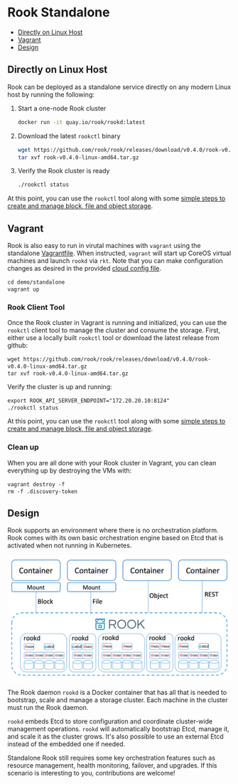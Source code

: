 
# Rook Standalone

- [Directly on Linux Host](#directly-on-linux-host)
- [Vagrant](#vagrant)
- [Design](#design)

## Directly on Linux Host

Rook can be deployed as a standalone service directly on any modern Linux host by running the following:

1. Start a one-node Rook cluster
   ```bash
   docker run -it quay.io/rook/rookd:latest
   ```

2. Download the latest `rookctl` binary
   ```bash
   wget https://github.com/rook/rook/releases/download/v0.4.0/rook-v0.4.0-linux-amd64.tar.gz
   tar xvf rook-v0.4.0-linux-amd64.tar.gz
   ```

3. Verify the Rook cluster is ready
   ```bash
   ./rookctl status
   ```

At this point, you can use the `rookctl` tool along with some [simple steps to create and manage block, file and object storage](client.md).


## Vagrant

Rook is also easy to run in virutal machines with `vagrant` using the standalone [Vagrantfile](/demo/standalone/Vagrantfile).  When instructed, `vagrant` will start up CoreOS virtual machines and launch `rookd` via `rkt`.  Note that you can make configuration changes as desired in the provided [cloud config file](/demo/standalone/cloud-config.yml.in).

```
cd demo/standalone
vagrant up
```

### Rook Client Tool
Once the Rook cluster in Vagrant is running and initialized, you can use the `rookctl` client tool to manage the cluster and consume the storage.  First, either use a locally built `rookctl` tool or download the latest release from github:
```
wget https://github.com/rook/rook/releases/download/v0.4.0/rook-v0.4.0-linux-amd64.tar.gz
tar xvf rook-v0.4.0-linux-amd64.tar.gz
```

Verify the cluster is up and running:
```
export ROOK_API_SERVER_ENDPOINT="172.20.20.10:8124"
./rookctl status
```

At this point, you can use the `rookctl` tool along with some [simple steps to create and manage block, file and object storage](client.md).

### Clean up

When you are all done with your Rook cluster in Vagrant, you can clean everything up by destroying the VMs with:
```
vagrant destroy -f
rm -f .discovery-token
```

## Design

Rook supports an environment where there is no orchestration platform. Rook comes with its own basic orchestration 
engine based on Etcd that is activated when not running in Kubernetes. 

![Standalone Rook Architecture](media/standalone.png)

The Rook daemon `rookd` is a Docker container that has all that is needed to bootstrap, scale
and manage a storage cluster. Each machine in the cluster must run the Rook daemon.

`rookd` embeds Etcd to store configuration and coordinate cluster-wide management operations. `rookd` will automatically
bootstrap Etcd, manage it, and scale it as the cluster grows. It's also possible to use an external Etcd instead of the embedded one
if needed.

Standalone Rook still requires some key orchestration features such as resource management, health monitoring, failover, and upgrades. 
If this scenario is interesting to you, contributions are welcome!